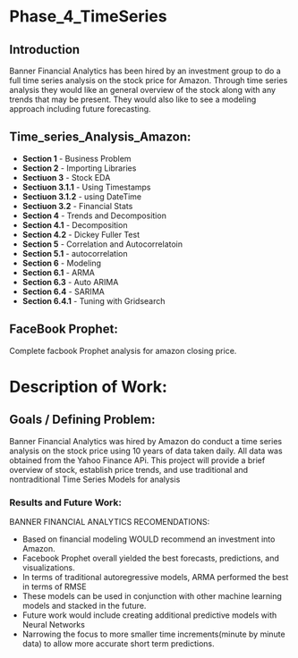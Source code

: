# Phase_4_TimeSeries

## Introduction

Banner Financial Analytics has been hired by an investment group to do a full time series analysis on the stock price for Amazon. Through time series analysis they would like an general overview of the stock along with any trends that may be present. They would also like to see a modeling approach including future forecasting. 


## Time_series_Analysis_Amazon:

* **Section 1** - Business Problem 
* **Section 2** - Importing Libraries
* **Sectiuon 3** -  Stock EDA
* **Sectiuon 3.1.1** -  Using Timestamps
* **Sectiuon 3.1.2** -  using DateTime
* **Sectiuon 3.2** -  Financial Stats
* **Section 4** -  Trends and Decomposition
* **Section 4.1** - Decomposition
* **Section 4.2** - Dickey Fuller Test
* **Section 5** -  Correlation and Autocorrelatoin
* **Section 5.1** - autocorrelation
* **Section 6** - Modeling
* **Section 6.1** - ARMA
* **Section 6.3** - Auto ARIMA
* **Section 6.4** - SARIMA
* **Section 6.4.1** - Tuning with Gridsearch

## FaceBook Prophet:

Complete facbook Prophet analysis for amazon closing price. 



# Description of Work:

## Goals / Defining Problem:

Banner Financial Analytics was hired by Amazon do conduct a time series analysis on the stock price using 10 years of data taken daily.  All data was obtained from the Yahoo Finance APi. This project will provide a brief overview of stock, establish price trends, and use traditional and nontraditional Time Series Models for analysis


   
### Results and Future Work:

BANNER FINANCIAL ANALYTICS RECOMENDATIONS:

* Based on financial modeling WOULD recommend an investment into Amazon.
* Facebook Prophet overall yielded the best forecasts, predictions, and visualizations. 
* In terms of traditional autoregressive models, ARMA performed the best in terms of RMSE
* These models can be used in conjunction with other machine learning models and stacked in the future. 
* Future work would include creating additional predictive models with Neural Networks
* Narrowing the focus to more smaller time increments(minute by minute data) to allow more accurate short term predictions. 
